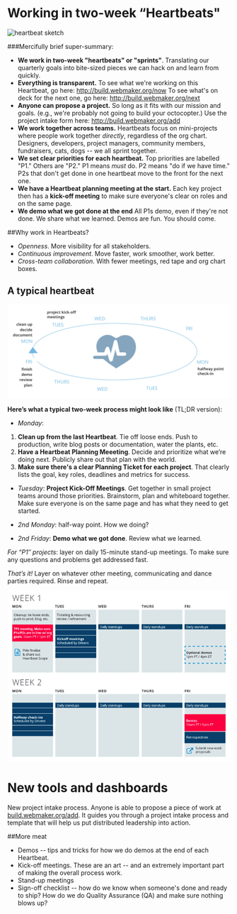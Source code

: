 Working in two-week “Heartbeats"
============

![heartbeat sketch](https://dl.dropboxusercontent.com/spa/6c38yp3crbxni5b/fvn6eovl.png)

###Mercifully brief super-summary:
- **We work in two-week "heartbeats" or "sprints"**. Translating our quarterly goals into bite-sized pieces we can hack on and learn from quickly. 
- **Everything is transparent.** To see what we're working on this Heartbeat, go here: http://build.webmaker.org/now To see what's on deck for the next one, go here: http://build.webmaker.org/next
- **Anyone can propose a project.** So long as it fits with our mission and goals. (e.g., we're probably not going to build your octocopter.) Use the project intake form here: http://build.webmaker.org/add
- **We work together across teams.** Heartbeats focus on mini-projects where people work together _directly_, regardless of the org chart. Designers, developers, project managers, community members, fundraisers, cats, dogs -- we all sprint together. 
- **We set clear priorities for each heartbeat.** Top priorities are labelled "P1." Others are "P2." P1 means *must* do. P2 means "do if we have time." P2s that don't get done in one heartbeat move to the front for the next one. 
- **We have a Heartbeat planning meeting at the start.** Each key project then has a **kick-off meeting** to make sure everyone's clear on roles and on the same page. 
- **We demo what we got done at the end** All P1s demo, even if they're not done. We share what we learned. Demos are fun. You should come. 


##Why work in Heartbeats?
* *Openness*. More visibility for all stakeholders.         
* *Continuous improvement*. Move faster, work smoother, work better. 
* *Cross-team collaboration*. With fewer meetings, red tape and org chart boxes.

A typical heartbeat
-------------------

![heartbeat illustration](images/heartbeat.png)

**Here’s what a typical two-week process might look like** (TL;DR version):

* *Monday*: 
1) **Clean up from the last Heartbeat**. Tie off loose ends. Push to production, write blog posts or documentation, water the plants, etc. 
2) **Have a Heartbeat Planning Meeeting**. Decide and prioritize what we’re doing next. Publicly share out that plan with the world. 
3) **Make sure there's a clear Planning Ticket for each project**. That clearly lists the goal, key roles, deadlines and metrics for success. 

* *Tuesday*: **Project Kick-Off Meetings**. Get together in small project teams around those priorities. Brainstorm, plan and whiteboard together. Make sure everyone is on the same page and has what they need to get started.

* *2nd Monday*: half-way point. How we doing?

* *2nd Friday*: **Demo what we got done**. Review what we learned. 

*For “P1″ projects*: layer on daily 15-minute stand-up meetings. To make sure any questions and problems get addressed fast.

*That’s it!* Layer on whatever other meeting, communicating and dance parties required. Rinse and repeat.

![other heartbeat illustration](images/Heartbeat-Process.png)

# New tools and dashboards

New project intake process. Anyone is able to propose a piece of work at [build.webmaker.org/add](https://build.webmaker.org/add). It guides you through a project intake process and template that will help us put distributed leadership into action.

##More meat
* Demos -- tips and tricks for how we do demos at the end of each Heartbeat.
* Kick-off meetings. These are an art -- and an extremely important part of making the overall process work. 
* Stand-up meetings
* Sign-off checklist -- how do we know when someone's done and ready to ship? How do we do Quality Assurance (QA) and make sure nothing blows up?

